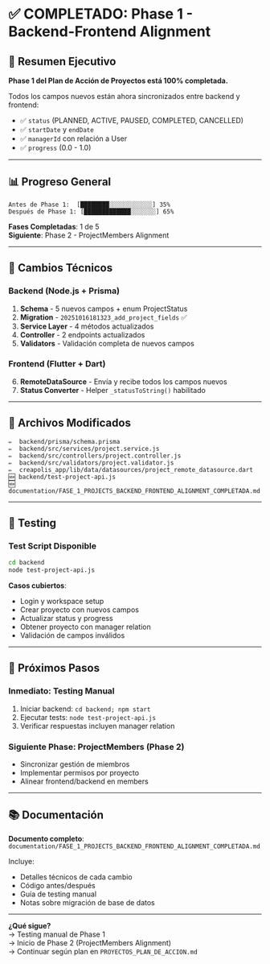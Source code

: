 # ✅ COMPLETADO: Phase 1 - Backend-Frontend Alignment

## 🎯 Resumen Ejecutivo

**Phase 1 del Plan de Acción de Proyectos está 100% completada.**

Todos los campos nuevos están ahora sincronizados entre backend y frontend:

- ✅ `status` (PLANNED, ACTIVE, PAUSED, COMPLETED, CANCELLED)
- ✅ `startDate` y `endDate`
- ✅ `managerId` con relación a User
- ✅ `progress` (0.0 - 1.0)

---

## 📊 Progreso General

```
Antes de Phase 1:  [████████░░░░░░░░░░░░] 35%
Después de Phase 1: [█████████████░░░░░░░] 65%
```

**Fases Completadas**: 1 de 5  
**Siguiente**: Phase 2 - ProjectMembers Alignment

---

## 🔧 Cambios Técnicos

### Backend (Node.js + Prisma)

1. **Schema** - 5 nuevos campos + enum ProjectStatus
2. **Migration** - `20251016181323_add_project_fields` ✅
3. **Service Layer** - 4 métodos actualizados
4. **Controller** - 2 endpoints actualizados
5. **Validators** - Validación completa de nuevos campos

### Frontend (Flutter + Dart)

6. **RemoteDataSource** - Envía y recibe todos los campos nuevos
7. **Status Converter** - Helper `_statusToString()` habilitado

---

## 📝 Archivos Modificados

```
✏️  backend/prisma/schema.prisma
✏️  backend/src/services/project.service.js
✏️  backend/src/controllers/project.controller.js
✏️  backend/src/validators/project.validator.js
✏️  creapolis_app/lib/data/datasources/project_remote_datasource.dart
🆕 backend/test-project-api.js
🆕 documentation/FASE_1_PROJECTS_BACKEND_FRONTEND_ALIGNMENT_COMPLETADA.md
```

---

## 🧪 Testing

### Test Script Disponible

```bash
cd backend
node test-project-api.js
```

**Casos cubiertos**:

- Login y workspace setup
- Crear proyecto con nuevos campos
- Actualizar status y progress
- Obtener proyecto con manager relation
- Validación de campos inválidos

---

## 🚀 Próximos Pasos

### Inmediato: Testing Manual

1. Iniciar backend: `cd backend; npm start`
2. Ejecutar tests: `node test-project-api.js`
3. Verificar respuestas incluyen manager relation

### Siguiente Phase: ProjectMembers (Phase 2)

- Sincronizar gestión de miembros
- Implementar permisos por proyecto
- Alinear frontend/backend en members

---

## 📚 Documentación

**Documento completo**: `documentation/FASE_1_PROJECTS_BACKEND_FRONTEND_ALIGNMENT_COMPLETADA.md`

Incluye:

- Detalles técnicos de cada cambio
- Código antes/después
- Guía de testing manual
- Notas sobre migración de base de datos

---

**¿Qué sigue?**  
→ Testing manual de Phase 1  
→ Inicio de Phase 2 (ProjectMembers Alignment)  
→ Continuar según plan en `PROYECTOS_PLAN_DE_ACCION.md`
